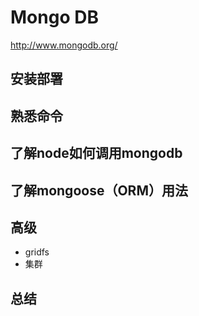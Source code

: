 # Mongo DB

http://www.mongodb.org/

## 安装部署


## 熟悉命令


## 了解node如何调用mongodb


## 了解mongoose（ORM）用法


## 高级

- gridfs
- 集群
## 总结


